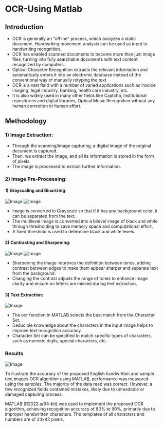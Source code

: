 # OCR-Using Matlab

## Introduction

- OCR is generally an "offline" process, which analyzes a static document. Handwriting movement analysis can be used as input to handwriting recognition.
- OCR has enabled scanned documents to become more than just image files, turning into fully searchable documents with text content recognized by computers.
- Optical Character Recognition extracts the relevant information and automatically enters it into an electronic database instead of the conventional way of manually retyping the text.
- OCR is a vast field with a number of varied applications such as invoice imaging, legal industry, banking, health care industry, etc.
- It is also widely used in many other fields like Captcha, Institutional repositories and digital libraries, Optical Music Recognition without any human correction or human effort.

## Methodology

### 1) Image Extraction:

- Through the scanning/image capturing, a digital image of the original document is captured.
- Then, we extract the image, and all its information is stored in the form of pixels.
- The image is processed to extract further information.

### 2) Image Pre-Processing:

#### 1) Grayscaling and Binarizing:

![Image](https://github.com/SejalWasule/OCR-UsingMatlab/assets/102143995/c55b3a27-3370-4ba9-a9ff-ce028e3bdc3f) ![Image](https://github.com/SejalWasule/OCR-UsingMatlab/assets/102143995/ad5f1969-2d96-45b0-8d6e-8c4302235c53)

- Image is converted to Grayscale so that if it has any background color, it can be separated from the text.
- The multilevel image is converted into a bilevel image of black and white through thresholding to save memory space and computational effort.
- A fixed threshold is used to determine black and white levels.

#### 2) Contrasting and Sharpening:

![Image](https://github.com/SejalWasule/OCR-UsingMatlab/assets/102143995/74844e92-ca5e-4b9c-89bf-f46c72c64e69) ![Image](https://github.com/SejalWasule/OCR-UsingMatlab/assets/102143995/db39f88b-85a2-4706-9cea-9cdc0865318a)

- Sharpening the image improves the definition between tones, adding contrast between edges to make them appear sharper and separate text from the background.
- Changing the contrast adjusts the range of tones to enhance image clarity and ensure no letters are missed during text extraction.

#### 3) Text Extraction:

![Image](https://github.com/SejalWasule/OCR-UsingMatlab/assets/102143995/15e5cd55-116e-4bce-8f82-2d536f9d8842)

- The ocr function in MATLAB selects the best match from the Character Set.
- Deducible knowledge about the characters in the input image helps to improve text recognition accuracy.
- Character Set can be specified to match specific types of characters, such as numeric digits, special characters, etc.

### Results

![Image](https://github.com/SejalWasule/OCR-UsingMatlab/assets/102143995/7f5ac45f-747f-4179-8d7c-76598e8b0b48)

To illustrate the accuracy of the proposed English handwritten and sample text images OCR algorithm using MATLAB, performance was measured using the samples. The majority of the data read was correct. However, a few recognized fields contained mistakes, likely due to unreadable or damaged capturing process.

MATLAB (R2022.a/64-bit) was used to implement the proposed OCR algorithm, achieving recognition accuracy of 80% to 90%, primarily due to improper handwritten characters. The templates of all characters and numbers are of 24x42 pixels.
